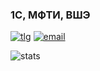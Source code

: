 ### 1С, МФТИ, ВШЭ

[![tlg][0]](https://t.me/demist)
[![email][1]](mailto:stan@1c.ru)

![stats](https://github-readme-stats.vercel.app/api?username=demist)

[0]:https://img.shields.io/badge/telegram-%40demist-blue
[1]:https://img.shields.io/badge/email-stan@1c.ru-yellow